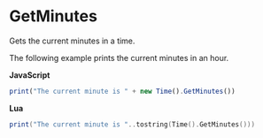 # GetMinutes

Gets the current minutes in a time.

The following example prints the current minutes in an hour.

**JavaScript**
```js
print("The current minute is " + new Time().GetMinutes())
```

**Lua**
```lua
print("The current minute is "..tostring(Time().GetMinutes()))
```